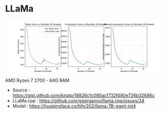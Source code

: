 # LLaMa

![](images/AMD%20Ryzen%207%202700%20LLaMa.png)

AMD Ryzen 7 2700 - 64G RAM
- Source : https://gist.github.com/kiratp/18826c1c085acf732f480e726b32686c
- LLaMa.cpp : https://github.com/ggerganov/llama.cpp/issues/34
- Model : https://huggingface.co/hlhr202/llama-7B-ggml-int4
